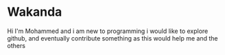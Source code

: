 # Wakanda
Hi I'm Mohammed and i am new to programming
i would like to explore github, and eventually contribute something
as this would help me and the others
